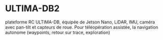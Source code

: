 # ULTIMA-DB2
plateforme RC ULTIMA-DB, équipée de Jetson Nano, LiDAR, IMU, caméra avec pan-tilt et capteurs de roue. Pour téléopération assistée, la navigation autonome (waypoints, retour sur trace, exploration)
